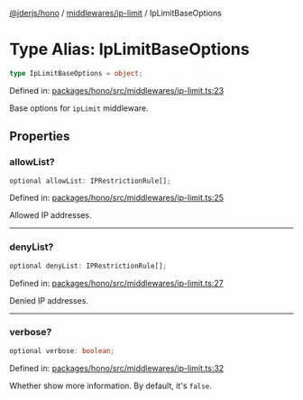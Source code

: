 [@jderjs/hono](../../../README.md) / [middlewares/ip-limit](../README.md) / IpLimitBaseOptions

# Type Alias: IpLimitBaseOptions

```ts
type IpLimitBaseOptions = object;
```

Defined in: [packages/hono/src/middlewares/ip-limit.ts:23](https://github.com/jder-std/hono/blob/206880bc1e845cf7bddf84d4b8c9af705bc6e006/packages/hono/src/middlewares/ip-limit.ts#L23)

Base options for `ipLimit` middleware.

## Properties

### allowList?

```ts
optional allowList: IPRestrictionRule[];
```

Defined in: [packages/hono/src/middlewares/ip-limit.ts:25](https://github.com/jder-std/hono/blob/206880bc1e845cf7bddf84d4b8c9af705bc6e006/packages/hono/src/middlewares/ip-limit.ts#L25)

Allowed IP addresses.

***

### denyList?

```ts
optional denyList: IPRestrictionRule[];
```

Defined in: [packages/hono/src/middlewares/ip-limit.ts:27](https://github.com/jder-std/hono/blob/206880bc1e845cf7bddf84d4b8c9af705bc6e006/packages/hono/src/middlewares/ip-limit.ts#L27)

Denied IP addresses.

***

### verbose?

```ts
optional verbose: boolean;
```

Defined in: [packages/hono/src/middlewares/ip-limit.ts:32](https://github.com/jder-std/hono/blob/206880bc1e845cf7bddf84d4b8c9af705bc6e006/packages/hono/src/middlewares/ip-limit.ts#L32)

Whether show more information.
By default, it's `false`.
